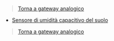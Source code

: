 >[Torna a gateway analogico](gateway.md)

- [Sensore di umidità capacitivo del suolo](soilmousture.md)

>[Torna a gateway analogico](gateway.md)
